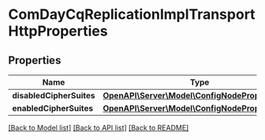 # ComDayCqReplicationImplTransportHttpProperties

## Properties
Name | Type | Description | Notes
------------ | ------------- | ------------- | -------------
**disabledCipherSuites** | [**OpenAPI\Server\Model\ConfigNodePropertyArray**](ConfigNodePropertyArray.md) |  | [optional] 
**enabledCipherSuites** | [**OpenAPI\Server\Model\ConfigNodePropertyArray**](ConfigNodePropertyArray.md) |  | [optional] 

[[Back to Model list]](../README.md#documentation-for-models) [[Back to API list]](../README.md#documentation-for-api-endpoints) [[Back to README]](../README.md)


